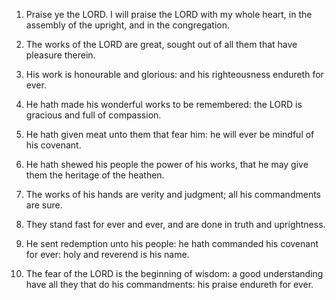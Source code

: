 1. Praise ye the LORD. I will praise the LORD with my whole heart,
in the assembly of the upright, and in the congregation.

2. The works of the LORD are great, sought out of all them that
have pleasure therein.

3. His work is honourable and glorious: and his righteousness
endureth for ever.

4. He hath made his wonderful works to be remembered: the LORD is
gracious and full of compassion.

5. He hath given meat unto them that fear him: he will ever be
mindful of his covenant.

6. He hath shewed his people the power of his works, that he may
give them the heritage of the heathen.

7. The works of his hands are verity and judgment; all his
commandments are sure.

8. They stand fast for ever and ever, and are done in truth and
uprightness.

9. He sent redemption unto his people: he hath commanded his
covenant for ever: holy and reverend is his name.

10. The fear of the LORD is the beginning of wisdom: a good
understanding have all they that do his commandments: his praise
endureth for ever.